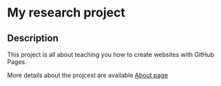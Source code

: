 # My research project

## Description
This project is all about teaching you how to create websites with GitHub Pages.

More details about the projcest are available [About page](about.md)
